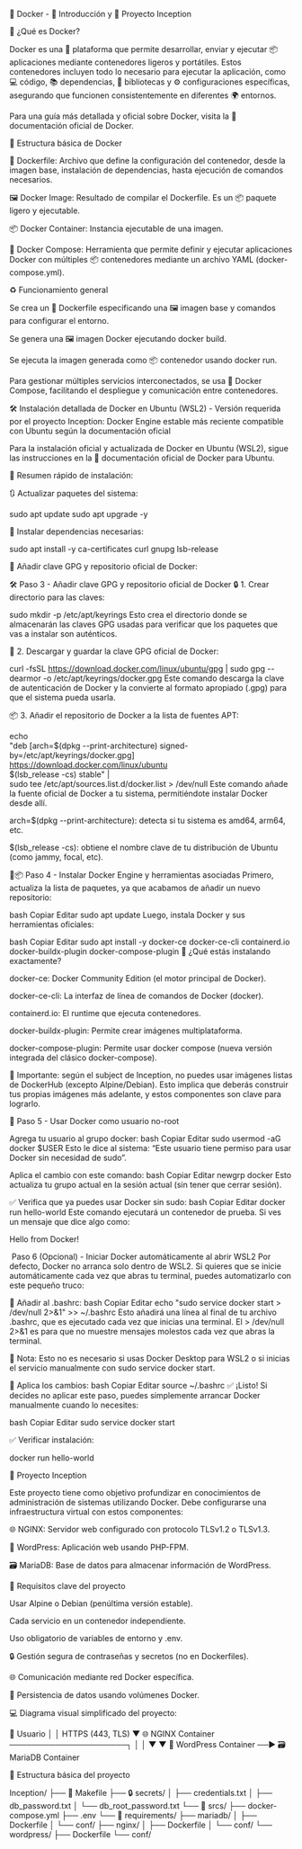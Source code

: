 🐳 Docker - 📖 Introducción y 🚀 Proyecto Inception

🐋 ¿Qué es Docker?

Docker es una 🚢 plataforma que permite desarrollar, enviar y ejecutar 📦 aplicaciones mediante contenedores ligeros y portátiles. Estos contenedores incluyen todo lo necesario para ejecutar la aplicación, como 💻 código, 📚 dependencias, 📖 bibliotecas y ⚙️ configuraciones específicas, asegurando que funcionen consistentemente en diferentes 🌍 entornos.

Para una guía más detallada y oficial sobre Docker, visita la 📖 documentación oficial de Docker.

📁 Estructura básica de Docker

📄 Dockerfile: Archivo que define la configuración del contenedor, desde la imagen base, instalación de dependencias, hasta ejecución de comandos necesarios.

🖼️ Docker Image: Resultado de compilar el Dockerfile. Es un 📦 paquete ligero y ejecutable.

📦 Docker Container: Instancia ejecutable de una imagen.

🔧 Docker Compose: Herramienta que permite definir y ejecutar aplicaciones Docker con múltiples 📦 contenedores mediante un archivo YAML (docker-compose.yml).

♻️ Funcionamiento general

Se crea un 📄 Dockerfile especificando una 🖼️ imagen base y comandos para configurar el entorno.

Se genera una 🖼️ imagen Docker ejecutando docker build.

Se ejecuta la imagen generada como 📦 contenedor usando docker run.

Para gestionar múltiples servicios interconectados, se usa 🔧 Docker Compose, facilitando el despliegue y comunicación entre contenedores.

🛠️ Instalación detallada de Docker en Ubuntu (WSL2) - Versión requerida por el proyecto Inception: Docker Engine estable más reciente compatible con Ubuntu según la documentación oficial

Para la instalación oficial y actualizada de Docker en Ubuntu (WSL2), sigue las instrucciones en la 📖 documentación oficial de Docker para Ubuntu.

🚩 Resumen rápido de instalación:

🔃 Actualizar paquetes del sistema:

sudo apt update
sudo apt upgrade -y

📅 Instalar dependencias necesarias:

sudo apt install -y ca-certificates curl gnupg lsb-release

🔑 Añadir clave GPG y repositorio oficial de Docker:

🛠️ Paso 3 - Añadir clave GPG y repositorio oficial de Docker
🔒 1. Crear directorio para las claves:

sudo mkdir -p /etc/apt/keyrings
Esto crea el directorio donde se almacenarán las claves GPG usadas para verificar que los paquetes que vas a instalar son auténticos.

🔑 2. Descargar y guardar la clave GPG oficial de Docker:

curl -fsSL https://download.docker.com/linux/ubuntu/gpg | sudo gpg --dearmor -o /etc/apt/keyrings/docker.gpg
Este comando descarga la clave de autenticación de Docker y la convierte al formato apropiado (.gpg) para que el sistema pueda usarla.

📦 3. Añadir el repositorio de Docker a la lista de fuentes APT:

echo \
  "deb [arch=$(dpkg --print-architecture) signed-by=/etc/apt/keyrings/docker.gpg] \
  https://download.docker.com/linux/ubuntu \
  $(lsb_release -cs) stable" | \
  sudo tee /etc/apt/sources.list.d/docker.list > /dev/null
Este comando añade la fuente oficial de Docker a tu sistema, permitiéndote instalar Docker desde allí.

arch=$(dpkg --print-architecture): detecta si tu sistema es amd64, arm64, etc.

$(lsb_release -cs): obtiene el nombre clave de tu distribución de Ubuntu (como jammy, focal, etc).

🧰📦 Paso 4 - Instalar Docker Engine y herramientas asociadas
Primero, actualiza la lista de paquetes, ya que acabamos de añadir un nuevo repositorio:

bash
Copiar
Editar
sudo apt update
Luego, instala Docker y sus herramientas oficiales:

bash
Copiar
Editar
sudo apt install -y docker-ce docker-ce-cli containerd.io docker-buildx-plugin docker-compose-plugin
🧩 ¿Qué estás instalando exactamente?

docker-ce: Docker Community Edition (el motor principal de Docker).

docker-ce-cli: La interfaz de línea de comandos de Docker (docker).

containerd.io: El runtime que ejecuta contenedores.

docker-buildx-plugin: Permite crear imágenes multiplataforma.

docker-compose-plugin: Permite usar docker compose (nueva versión integrada del clásico docker-compose).

📌 Importante: según el subject de Inception, no puedes usar imágenes listas de DockerHub (excepto Alpine/Debian). Esto implica que deberás construir tus propias imágenes más adelante, y estos componentes son clave para lograrlo.

👤 Paso 5 - Usar Docker como usuario no-root

Agrega tu usuario al grupo docker:
bash
Copiar
Editar
sudo usermod -aG docker $USER
Esto le dice al sistema: “Este usuario tiene permiso para usar Docker sin necesidad de sudo”.

Aplica el cambio con este comando:
bash
Copiar
Editar
newgrp docker
Esto actualiza tu grupo actual en la sesión actual (sin tener que cerrar sesión).

✅ Verifica que ya puedes usar Docker sin sudo:
bash
Copiar
Editar
docker run hello-world
Este comando ejecutará un contenedor de prueba. Si ves un mensaje que dice algo como:

Hello from Docker!

️ Paso 6 (Opcional) - Iniciar Docker automáticamente al abrir WSL2
Por defecto, Docker no arranca solo dentro de WSL2. Si quieres que se inicie automáticamente cada vez que abras tu terminal, puedes automatizarlo con este pequeño truco:

📅 Añadir al .bashrc:
bash
Copiar
Editar
echo "sudo service docker start > /dev/null 2>&1" >> ~/.bashrc
Esto añadirá una línea al final de tu archivo .bashrc, que es ejecutado cada vez que inicias una terminal. El > /dev/null 2>&1 es para que no muestre mensajes molestos cada vez que abras la terminal.

🧠 Nota: Esto no es necesario si usas Docker Desktop para WSL2 o si inicias el servicio manualmente con sudo service docker start.

🔀 Aplica los cambios:
bash
Copiar
Editar
source ~/.bashrc
✅ ¡Listo! Si decides no aplicar este paso, puedes simplemente arrancar Docker manualmente cuando lo necesites:

bash
Copiar
Editar
sudo service docker start

✅ Verificar instalación:

docker run hello-world

🚧 Proyecto Inception

Este proyecto tiene como objetivo profundizar en conocimientos de administración de sistemas utilizando Docker. Debe configurarse una infraestructura virtual con estos componentes:

🌐 NGINX: Servidor web configurado con protocolo TLSv1.2 o TLSv1.3.

📝 WordPress: Aplicación web usando PHP-FPM.

🗃️ MariaDB: Base de datos para almacenar información de WordPress.

🔑 Requisitos clave del proyecto

Usar Alpine o Debian (penúltima versión estable).

Cada servicio en un contenedor independiente.

Uso obligatorio de variables de entorno y .env.

🔒 Gestión segura de contraseñas y secretos (no en Dockerfiles).

🌐 Comunicación mediante red Docker específica.

📂 Persistencia de datos usando volúmenes Docker.

💻 Diagrama visual simplificado del proyecto:

👤 Usuario
   │
   │ HTTPS (443, TLS)
   ▼
🌐 NGINX Container ─────────────────────┐
   │                        │
   ▼                        ▼
📝 WordPress Container ──▶ 🗃️ MariaDB Container

📂 Estructura básica del proyecto

Inception/
├── 📃 Makefile
├── 🔒 secrets/
│   ├── credentials.txt
│   ├── db_password.txt
│   └── db_root_password.txt
└── 📁 srcs/
    ├── docker-compose.yml
    ├── .env
    └── 📂 requirements/
        ├── mariadb/
        │   ├── Dockerfile
        │   └── conf/
        ├── nginx/
        │   ├── Dockerfile
        │   └── conf/
        └── wordpress/
            ├── Dockerfile
            └── conf/

